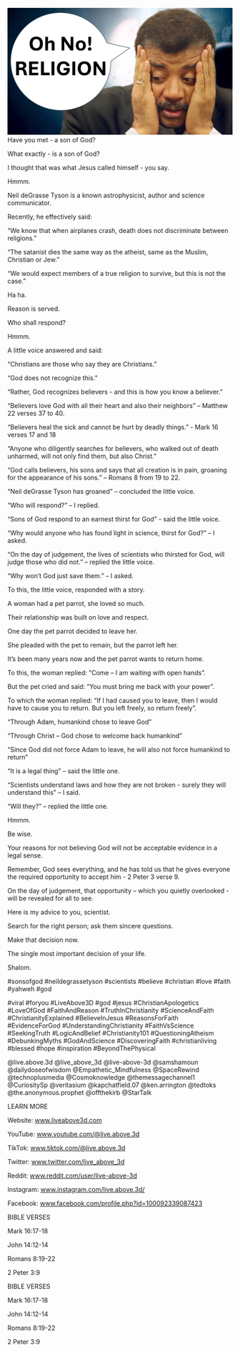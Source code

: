![Video cover image](../cover.jpg "cover photo")
Have you met - a son of God?

What exactly - is a son of God?

I thought that was what Jesus called himself - you say.

Hmmm.

Neil deGrasse Tyson is a known astrophysicist, author and science communicator.

Recently, he effectively said:

“We know that when airplanes crash, death does not discriminate between religions.”

“The satanist dies the same way as the atheist, same as the Muslim, Christian or Jew.”

“We would expect members of a true religion to survive, but this is not the case.”

Ha ha.

Reason is served.

Who shall respond?

Hmmm.

A little voice answered and said:

“Christians are those who say they are Christians.”

“God does not recognize this.”

“Rather, God recognizes believers - and this is how you know a believer.”

“Believers love God with all their heart and also their neighbors” – Matthew 22 verses 37 to 40.

“Believers heal the sick and cannot be hurt by deadly things.” - Mark 16 verses 17 and 18

“Anyone who diligently searches for believers, who walked out of death unharmed, will not only find them, but also Christ.”

“God calls believers, his sons and says that all creation is in pain, groaning for the appearance of his sons.” – Romans 8 from 19 to 22.

“Neil deGrasse Tyson has groaned” – concluded the little voice.

 “Who will respond?” – I replied.

“Sons of God respond to an earnest thirst for God” - said the little voice.

“Why would anyone who has found light in science, thirst for God?” – I asked.

“On the day of judgement, the lives of scientists who thirsted for God, will judge those who did not.” – replied the little voice.

“Why won’t God just save them.” – I asked.

To this, the little voice, responded with a story.

A woman had a pet parrot, she loved so much.

Their relationship was built on love and respect.

One day the pet parrot decided to leave her.

She pleaded with the pet to remain, but the parrot left her.

It’s been many years now and the pet parrot wants to return home.

To this, the woman replied: “Come – I am waiting with open hands”.

But the pet cried and said: “You must bring me back with your power”.

To which the woman replied: “If I had caused you to leave, then I would have to cause you to return. But you left freely, so return freely”.

“Through Adam, humankind chose to leave God”

“Through Christ – God chose to welcome back humankind”

“Since God did not force Adam to leave, he will also not force humankind to return”

“It is a legal thing” – said the little one.

“Scientists understand laws and how they are not broken - surely they will understand this” – I said.

“Will they?” – replied the little one.

Hmmm.

Be wise.

Your reasons for not believing God will not be acceptable evidence in a legal sense.

Remember, God sees everything, and he has told us that he gives everyone the required opportunity to accept him - 2 Peter 3 verse 9.

On the day of judgement, that opportunity – which you quietly overlooked - will be revealed for all to see.

Here is my advice to you, scientist.

Search for the right person; ask them sincere questions. 

Make that decision now.

The single most important decision of your life.

Shalom.


#sonsofgod #neildegrassetyson #scientists #believe #christian #love #faith #yahweh #god 

#viral #foryou #LiveAbove3D #god #jesus #ChristianApologetics #LoveOfGod #FaithAndReason #TruthInChristianity #ScienceAndFaith #ChristianityExplained #BelieveInJesus #ReasonsForFaith #EvidenceForGod #UnderstandingChristianity #FaithVsScience #SeekingTruth #LogicAndBelief #Christianity101 #QuestioningAtheism #DebunkingMyths #GodAndScience #DiscoveringFaith #christianliving #blessed #hope #inspiration #BeyondThePhysical

@live.above.3d @live_above_3d @live-above-3d @samshamoun @dailydoseofwisdom @Empathetic_Mindfulness @SpaceRewind @technoplusmedia @Cosmoknowledge @themessagechannel1 @CuriositySp @veritasium @kapchatfield.07 @ken.arrington @tedtoks @the.anonymous.prophet @offthekirb @StarTalk


LEARN MORE

Website: www.liveabove3d.com

YouTube: www.youtube.com/@live.above.3d

TikTok: www.tiktok.com/@live.above.3d

Twitter: www.twitter.com/live_above_3d

Reddit: www.reddit.com/user/live-above-3d

Instagram: www.instagram.com/live.above.3d/

Facebook: www.facebook.com/profile.php?id=100092339087423


BIBLE VERSES

Mark 16:17-18

John 14:12-14

Romans 8:19-22

2 Peter 3:9


BIBLE VERSES

Mark 16:17-18

John 14:12-14

Romans 8:19-22

2 Peter 3:9